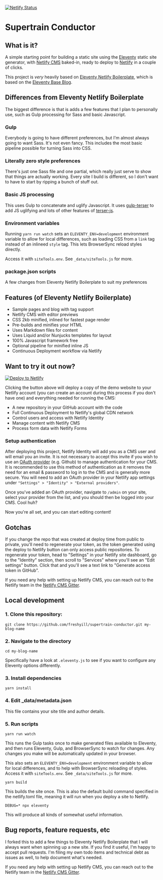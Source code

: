 [![Netlify Status](https://api.netlify.com/api/v1/badges/54025ab0-7bd2-4481-91fe-fc61d4a57f6c/deploy-status)](https://app.netlify.com/sites/supertrain-conductor/deploys)

# Supertrain Conductor

## What is it?

A simple starting point for building a static site using the [Eleventy](https://www.11ty.io/) static site generator, with [Netlify CMS](https://www.netlifycms.org/) baked-in, ready to deploy to [Netlify](https://www.netlify.com) in a couple of clicks.

This project is *very* heavily based on [Eleventy Netlify Boilerplate](https://eleventy-netlify-boilerplate.netlify.com//), which is based on the [Eleventy Base Blog](https://github.com/11ty/eleventy-base-blog). 

## Differences from Eleventy Netlify Boilerplate

The biggest difference is that is adds a few features that I plan to personally use, such as Gulp processing for Sass and basic Javascript.

### Gulp

Everybody is going to have different preferences, but I'm almost always going to want Sass. It's not even fancy. This includes the most basic pipeline possible for turning Sass into CSS.

### Literally zero style preferences

There's just one Sass file and one partial, which really just serve to show that things are actually working. Every site I build is different, so I don't want to have to start by ripping a bunch of stuff out.

### Basic JS processing

This uses Gulp to concatenate and uglify Javascript. It uses [gulp-terser](https://www.npmjs.com/package/gulp-terser) to add JS uglifying and lots of other features of [terser-js](https://github.com/terser-js/terser).

### Environment variables

Running `yarn run watch` sets an `ELEVENTY_ENV=development` environment variable to allow for local differences, such as loading CSS from a `link` tag instead of an inlineed `style` tag. This lets BrowserSync reload styles directly.

Access it with `siteTools.env`. See `_data/siteTools.js` for more.

### package.json scripts

A few changes from Eleventy Netlify Boilerplate to suit my preferences

## Features (of Eleventy Netlify Boilerplate)

* Sample pages and blog with tag support
* Netlify CMS with editor previews
* CSS 2kb minified, inlined for fastest page render
* Pre-builds and minifies your HTML
* Uses Markdown files for content
* Uses Liquid and/or Nunjucks templates for layout
* 100% Javascript framework free
* Optional pipeline for minified inline JS
* Continuous Deployment workflow via Netlify

## Want to try it out now?

[![Deploy to Netlify](https://www.netlify.com/img/deploy/button.svg)](https://app.netlify.com/start/deploy?repository=https://github.com/freshyill/supertrain-conductor&stack=cms)

Clicking the button above will deploy a copy of the demo website to your Netlify account (you can create an account during this process if you don't have one) and everything needed for running the CMS:

* A new repository in your GitHub account with the code
* Full Continuous Deployment to Netlify's global CDN network
* Control users and access with Netlify Identity
* Manage content with Netlify CMS
* Process form data with Netlify Forms

### Setup authentication

After deploying this project, Netlify Identity will add you as a CMS user and will email you an invite. It is not necessary to accept this invite if you wish to use an [OAuth provider](https://www.netlify.com/docs/identity/#external-provider-login) (e.g. Github) to manage authentication for your CMS. It is recommended to use this method of authentication as it removes the need for an email & password to log in to the CMS and is generally more secure. You will need to add an OAuth provider in your Netlify app settings under `"Settings" > "Identity" > "External providers"`.

Once you've added an OAuth provider, navigate to `/admin` on your site, select your provider from the list, and you should then be logged into your CMS. Cool huh?

Now you're all set, and you can start editing content!

## Gotchas

If you change the repo that was created at deploy time from public to private, you'll need to regenerate your token, as the token generated using the deploy to Netlify button can only access public repositories. To regenerate your token, head to "Settings" in your Netlify site dashboard, go to the "Identity" section, then scroll to "Services" where you'll see an "Edit settings" button. Click that and you'll
see a text link to "Generate access token in GitHub".

If you need any help with setting up Netlify CMS, you can reach out to the Netlify team in the [Netlify CMS Gitter](https://gitter.im/netlify/netlifycms).

## Local development

### 1. Clone this repository:

```
git clone https://github.com/freshyill/supertrain-conductor.git my-blog-name
```

### 2. Navigate to the directory

```
cd my-blog-name
```

Specifically have a look at `.eleventy.js` to see if you want to configure any Eleventy options differently.

### 3. Install dependencies

```
yarn install
```

### 4. Edit _data/metadata.json

This file contains your site title and author details.

### 5. Run scripts

```
yarn run watch
```

This runs the Gulp tasks once to make generated files available to Eleventy, and then runs Eleventy, Gulp, and BrowserSync to watch for changes. Any changes you make will be automatically updated in your browser.

This also sets an `ELEVENTY_ENV=development` environment variable to allow for local differences, and to help with BrowserSync reloading of styles. Access it with `siteTools.env`. See `_data/siteTools.js` for more.

```
yarn build
```

This builds the site once. This is also the default build command specified in the netlify.toml file, meaning it will run when you deploy a site to Netlify.

```
DEBUG=* npx eleventy
```

This will produce all kinds of somewhat useful information.

## Bug reports, feature requests, etc

I forked this to add a few things to Eleventy Netlify Boilerplate that I will always want when spinning up a new site. If you find it useful, I'm happy to accept pull requests. I'm filing my own todo items and technical debt as issues as well, to help document what's needed.

If you need any help with setting up Netlify CMS, you can reach out to the Netlify team in the [Netlify CMS Gitter](https://gitter.im/netlify/netlifycms).
